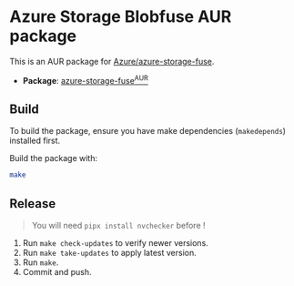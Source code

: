 # Azure Storage Blobfuse AUR package

This is an AUR package for [Azure/azure-storage-fuse](https://github.com/Azure/azure-storage-fuse).

* **Package**: [azure-storage-fuse<sup>AUR</sup>](https://aur.archlinux.org/packages/azure-storage-fuse)

## Build

To build the package, ensure you have make dependencies (`makedepends`) installed first.

Build the package with:

```sh
make
```

## Release

> You will need `pipx install nvchecker` before !

1. Run `make check-updates` to verify newer versions.
2. Run `make take-updates` to apply latest version.
3. Run `make`.
4. Commit and push.
